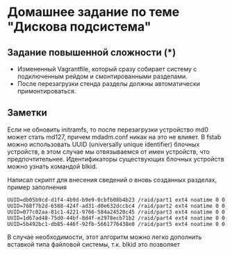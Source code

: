 # Домашнее задание по теме "Дискова подсистема"

## Задание повышенной сложности (*)

- Измененный Vagrantfile, который сразу собирает систему с подключенным рейдом и смонтированными разделами.
- После перезагрузки стенда разделы должны автоматически примонтироваться.

## Заметки

Если не обновить initramfs, то после перезагрузки устройство md0 может стать md127, причем mdadm.conf никак на это не влияет. В fstab можно использовать UUID (universally unique identifier) блочных устройств, в этом случае мы отвязываемся от имен устройств, что предпочтительнее. Идентификаторы существующих блочных устройств можно узнать командой blkid.

Написал скрипт для внесения сведений о вновь созданных разделах, пример заполнения

```
UUID=db05b9cd-d1f4-4b9d-b9e9-0cbfb08b4b23 /raid/part1 ext4 noatime 0 0
UUID=768f7b2d-6588-424f-ad31-d0e632dccbc4 /raid/part2 ext4 noatime 0 0
UUID=077c02aa-81c1-4221-9766-584a24520c45 /raid/part3 ext4 noatime 0 0
UUID=1d67ad48-75d0-44bf-8d4f-e2978ecb71b2 /raid/part4 ext4 noatime 0 0
UUID=5b492bc1-db85-446f-92fb-5661776438e0 /raid/part5 ext4 noatime 0 0
```

В случае необходимости, этот алгоритм можно легко дополнить вставкой типа файловой системы, т.к. blkid это позволяет


